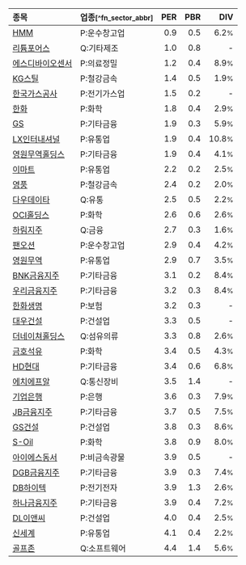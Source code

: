 | **종목** | **업종**<small>[^fn_sector_abbr]</small> | **PER** | **PBR** | **DIV** |
| :--- | :--- | --: | --: | --: |
| [HMM](/011200/) | P:운수창고업 | 0.9 | 0.5 | 6.2<small>%</small> |
| [리튬포어스](/073570/) | Q:기타제조 | 1.0 | 0.8 | - |
| [에스디바이오센서](/137310/) | P:의료정밀 | 1.2 | 0.4 | 8.9<small>%</small> |
| [KG스틸](/016380/) | P:철강금속 | 1.4 | 0.5 | 1.9<small>%</small> |
| [한국가스공사](/036460/) | P:전기가스업 | 1.5 | 0.2 | - |
| [한화](/000880/) | P:화학 | 1.8 | 0.4 | 2.9<small>%</small> |
| [GS](/078930/) | P:기타금융 | 1.9 | 0.3 | 5.9<small>%</small> |
| [LX인터내셔널](/001120/) | P:유통업 | 1.9 | 0.4 | 10.8<small>%</small> |
| [영원무역홀딩스](/009970/) | P:기타금융 | 1.9 | 0.4 | 4.1<small>%</small> |
| [이마트](/139480/) | P:유통업 | 2.2 | 0.2 | 2.5<small>%</small> |
| [영풍](/000670/) | P:철강금속 | 2.4 | 0.2 | 2.0<small>%</small> |
| [다우데이타](/032190/) | Q:유통 | 2.5 | 0.5 | 2.2<small>%</small> |
| [OCI홀딩스](/010060/) | P:화학 | 2.6 | 0.6 | 2.6<small>%</small> |
| [하림지주](/003380/) | Q:금융 | 2.7 | 0.3 | 1.6<small>%</small> |
| [팬오션](/028670/) | P:운수창고업 | 2.9 | 0.4 | 4.2<small>%</small> |
| [영원무역](/111770/) | P:유통업 | 2.9 | 0.7 | 3.5<small>%</small> |
| [BNK금융지주](/138930/) | P:기타금융 | 3.1 | 0.2 | 8.4<small>%</small> |
| [우리금융지주](/316140/) | P:기타금융 | 3.2 | 0.3 | 8.4<small>%</small> |
| [한화생명](/088350/) | P:보험 | 3.2 | 0.3 | - |
| [대우건설](/047040/) | P:건설업 | 3.3 | 0.5 | - |
| [더네이쳐홀딩스](/298540/) | Q:섬유의류 | 3.3 | 0.8 | 2.6<small>%</small> |
| [금호석유](/011780/) | P:화학 | 3.4 | 0.5 | 4.3<small>%</small> |
| [HD현대](/267250/) | P:기타금융 | 3.4 | 0.6 | 6.8<small>%</small> |
| [에치에프알](/230240/) | Q:통신장비 | 3.5 | 1.4 | - |
| [기업은행](/024110/) | P:은행 | 3.6 | 0.3 | 7.9<small>%</small> |
| [JB금융지주](/175330/) | P:기타금융 | 3.7 | 0.5 | 7.5<small>%</small> |
| [GS건설](/006360/) | P:건설업 | 3.8 | 0.3 | 8.6<small>%</small> |
| [S-Oil](/010950/) | P:화학 | 3.8 | 0.9 | 8.0<small>%</small> |
| [아이에스동서](/010780/) | P:비금속광물 | 3.9 | 0.5 | - |
| [DGB금융지주](/139130/) | P:기타금융 | 3.9 | 0.3 | 7.4<small>%</small> |
| [DB하이텍](/000990/) | P:전기전자 | 3.9 | 1.3 | 2.6<small>%</small> |
| [하나금융지주](/086790/) | P:기타금융 | 3.9 | 0.4 | 7.2<small>%</small> |
| [DL이앤씨](/375500/) | P:건설업 | 4.0 | 0.4 | 2.5<small>%</small> |
| [신세계](/004170/) | P:유통업 | 4.1 | 0.4 | 2.2<small>%</small> |
| [골프존](/215000/) | Q:소프트웨어 | 4.4 | 1.4 | 5.6<small>%</small> |